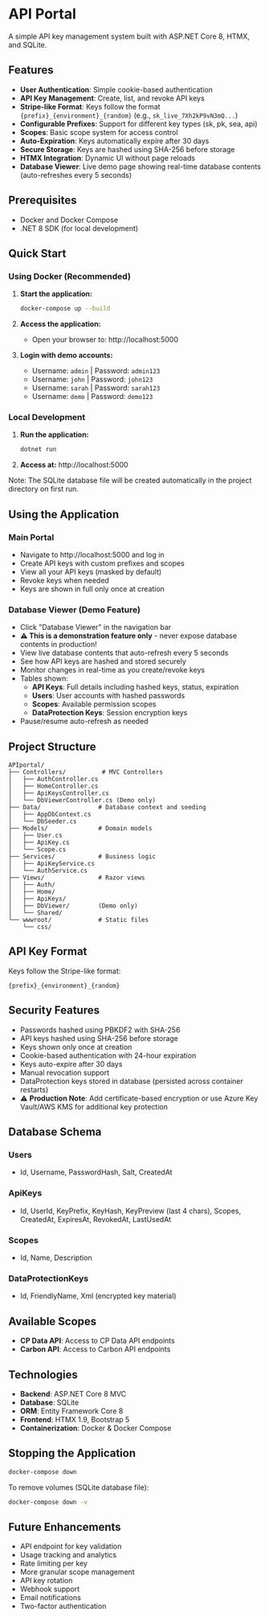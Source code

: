 # API Portal

A simple API key management system built with ASP.NET Core 8, HTMX, and SQLite.

## Features

- **User Authentication**: Simple cookie-based authentication
- **API Key Management**: Create, list, and revoke API keys
- **Stripe-like Format**: Keys follow the format `{prefix}_{environment}_{random}` (e.g., `sk_live_7Xh2kP9vN3mQ...`)
- **Configurable Prefixes**: Support for different key types (sk, pk, sea, api)
- **Scopes**: Basic scope system for access control
- **Auto-Expiration**: Keys automatically expire after 30 days
- **Secure Storage**: Keys are hashed using SHA-256 before storage
- **HTMX Integration**: Dynamic UI without page reloads
- **Database Viewer**: Live demo page showing real-time database contents (auto-refreshes every 5 seconds)

## Prerequisites

- Docker and Docker Compose
- .NET 8 SDK (for local development)

## Quick Start

### Using Docker (Recommended)

1. **Start the application:**
   ```bash
   docker-compose up --build
   ```

2. **Access the application:**
   - Open your browser to: http://localhost:5000

3. **Login with demo accounts:**
   - Username: `admin` | Password: `admin123`
   - Username: `john` | Password: `john123`
   - Username: `sarah` | Password: `sarah123`
   - Username: `demo` | Password: `demo123`

### Local Development

1. **Run the application:**
   ```bash
   dotnet run
   ```

2. **Access at:** http://localhost:5000

Note: The SQLite database file will be created automatically in the project directory on first run.

## Using the Application

### Main Portal
- Navigate to http://localhost:5000 and log in
- Create API keys with custom prefixes and scopes
- View all your API keys (masked by default)
- Revoke keys when needed
- Keys are shown in full only once at creation

### Database Viewer (Demo Feature)
- Click "Database Viewer" in the navigation bar
- **⚠️ This is a demonstration feature only** - never expose database contents in production!
- View live database contents that auto-refresh every 5 seconds
- See how API keys are hashed and stored securely
- Monitor changes in real-time as you create/revoke keys
- Tables shown:
  - **API Keys**: Full details including hashed keys, status, expiration
  - **Users**: User accounts with hashed passwords
  - **Scopes**: Available permission scopes
  - **DataProtection Keys**: Session encryption keys
- Pause/resume auto-refresh as needed

## Project Structure

```
APIportal/
├── Controllers/          # MVC Controllers
│   ├── AuthController.cs
│   ├── HomeController.cs
│   ├── ApiKeysController.cs
│   └── DbViewerController.cs (Demo only)
├── Data/                # Database context and seeding
│   ├── AppDbContext.cs
│   └── DbSeeder.cs
├── Models/              # Domain models
│   ├── User.cs
│   ├── ApiKey.cs
│   └── Scope.cs
├── Services/            # Business logic
│   ├── ApiKeyService.cs
│   └── AuthService.cs
├── Views/               # Razor views
│   ├── Auth/
│   ├── Home/
│   ├── ApiKeys/
│   ├── DbViewer/        (Demo only)
│   └── Shared/
└── wwwroot/             # Static files
    └── css/
```

## API Key Format

Keys follow the Stripe-like format:

```
{prefix}_{environment}_{random}
```

## Security Features

- Passwords hashed using PBKDF2 with SHA-256
- API keys hashed using SHA-256 before storage
- Keys shown only once at creation
- Cookie-based authentication with 24-hour expiration
- Keys auto-expire after 30 days
- Manual revocation support
- DataProtection keys stored in database (persisted across container restarts)
- ⚠️ **Production Note**: Add certificate-based encryption or use Azure Key Vault/AWS KMS for additional key protection

## Database Schema

### Users
- Id, Username, PasswordHash, Salt, CreatedAt

### ApiKeys
- Id, UserId, KeyPrefix, KeyHash, KeyPreview (last 4 chars), Scopes, CreatedAt, ExpiresAt, RevokedAt, LastUsedAt

### Scopes
- Id, Name, Description

### DataProtectionKeys
- Id, FriendlyName, Xml (encrypted key material)

## Available Scopes

- **CP Data API**: Access to CP Data API endpoints
- **Carbon API**: Access to Carbon API endpoints

## Technologies

- **Backend**: ASP.NET Core 8 MVC
- **Database**: SQLite
- **ORM**: Entity Framework Core 8
- **Frontend**: HTMX 1.9, Bootstrap 5
- **Containerization**: Docker & Docker Compose

## Stopping the Application

```bash
docker-compose down
```

To remove volumes (SQLite database file):
```bash
docker-compose down -v
```

## Future Enhancements

- API endpoint for key validation
- Usage tracking and analytics
- Rate limiting per key
- More granular scope management
- API key rotation
- Webhook support
- Email notifications
- Two-factor authentication
